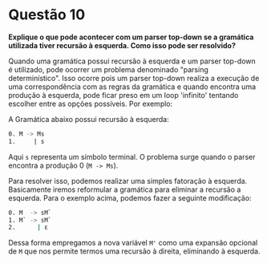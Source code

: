 # Questão 10

**Explique o que pode acontecer com um parser top-down se a gramática utilizada tiver recursão à esquerda. Como isso pode ser resolvido?**

Quando uma gramática possui recursão à esquerda e um parser top-down é utilizado, pode ocorrer um problema denominado "parsing determinístico". Isso ocorre pois um parser top-down realiza a execução de uma correspondência com as regras da gramática e quando encontra uma produção à esquerda, pode ficar preso em um loop 'infinito' tentando escolher entre as opções possíveis. Por exemplo:

A Gramática abaixo possui recursão à esquerda:

```sh
0. M -> Ms 
1.     | s
```

Aqui `s` representa um símbolo terminal. O problema surge quando o parser encontra a produção 0 (`M -> Ms`).

Para resolver isso, podemos realizar uma simples fatoração à esquerda. Basicamente iremos reformular a gramática para eliminar a recursão a esquerda. Para o exemplo acima, podemos fazer a seguinte modificação:

```sh
0. M  -> sM`
1. M` -> sM` 
2.      | ε
```

Dessa forma empregamos a nova variável `M'` como uma expansão opcional de `M` que nos permite termos uma recursão à direita, eliminando à esquerda.
